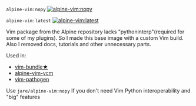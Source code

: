 `alpine-vim:nopy` [![alpine-vim:nopy](https://badge.imagelayers.io/jare/alpine-vim:nopy.svg)](https://imagelayers.io/?images=jare/alpine-vim:nopy 'Get your own badge on imagelayers.io')    

`alpine-vim:latest` [![alpine-vim:latest](https://badge.imagelayers.io/jare/alpine-vim:latest.svg)](https://imagelayers.io/?images=jare/alpine-vim:latest 'Get your own badge on imagelayers.io')   


Vim package from the Alpine repository lacks "pythoninterp"(required for some of my plugins). So I made this base image with a custom Vim build. Also I removed docs, tutorials and other unnecessary parts.

Used in:
- [vim-bundle★](https://registry.hub.docker.com/u/jare/vim-bundle/)
- [alpine-vim-ycm](https://registry.hub.docker.com/u/jare/alpine-vim-ycm/)
- [vim-pathogen](https://registry.hub.docker.com/u/jare/vim-pathogen/)

Use `jare/alpine-vim:nopy`  If you don't need Vim Python interoperability and "big" features
